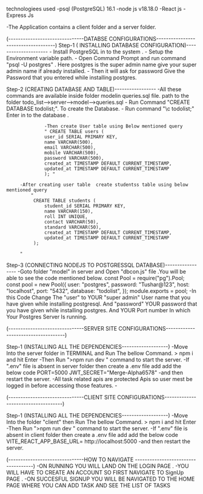 technologiees used
-psql (PostgreSQL) 16.1
-node js v18.18.0
-React js
-Express Js

-The Application contains a client folder and a server folder.

(-------------------------------DATABSE CONFIGURATIONS------------------------------------)
Step-1 ( INSTALLING DATABASE CONFIGURATION)--------------------- - Install PostgreSQL in to the system . - Setup the Environment variable path. - Open Command Prompt and run command "psql -U postgres" . Here postgres is the super admin name give your super admin name if already installed. - Then it will ask for password Give the Password that you entered while installing postgres.

Step-2 (CREATING DATABASE AND TABLE)-----------------
-All these commands are available inside folder modelin queries.sql file. path to the folder todo_list-->server-->model-->queries.sql - Run Command "CREATE DATABASE todolist;". To create the Database. - Run command "\c todolist;" Enter in to the database .


                  -Then create User table using Below mentioned query
                  " CREATE TABLE users (
                  user_id SERIAL PRIMARY KEY,
                  name VARCHAR(500),
                  email VARCHAR(500),
                  mobile VARCHAR(500),
                  password VARCHAR(500),
                  created_at TIMESTAMP DEFAULT CURRENT_TIMESTAMP,
                  updated_at TIMESTAMP DEFAULT CURRENT_TIMESTAMP
                  ); "

         -After creating user table  create studentss table using below mentioned query
             "   
              CREATE TABLE students (
                  student_id SERIAL PRIMARY KEY,
                  name VARCHAR(150),
                  roll INT UNIQUE,
                  contact VARCHAR(50),
                  standard VARCHAR(50),
                  created_at TIMESTAMP DEFAULT CURRENT_TIMESTAMP,
                  updated_at TIMESTAMP DEFAULT CURRENT_TIMESTAMP
              );
               
         "

Step-3 (CONNECTING NODEJS TO POSTGRESSQL DATABASE)-----------------
-Goto folder "model" in server and Open "dbcon.js" file .You will be able to see the code mentioned below.
const Pool = require("pg").Pool;
const pool = new Pool({
user: "postgres",
password: "Tushar@123",
host: "localhost",
port: "5432",
database: "todolist",
});
module.exports = pool;
-In this Code Change The "user" to YOUR "super admin" User name that you have given while installing postgresql.
And "password" YOUR password that you have given while installing postgres.
And YOUR Port number In which Your Postgres Server Is running.

(-------------------------------SERVER SITE CONFIGURATIONS------------------------------------)

Step-1 (INSTALLING ALL THE DEPENDENCIES-------------------)
-Move Into the server folder in TERMINAL and Run The bellow Command. > npm i
and hit Enter
-Then Run ">npm run dev " command to start the server.
-If ".env" file is absent in server folder then create a .env file add add the below code
PORT=5000
JWT_SECRET="Merge-Alpha6578"
-and then restart the server.
-All task related apis are protected Apis so user mest be logged in before accessing those features. -

(-------------------------------CLIENT SITE CONFIGURATIONS------------------------------------)

Step-1 (INSTALLING ALL THE DEPENDENCIES-------------------)
-Move Into the folder "client" then  Run The bellow Command. > npm i
and hit Enter
-Then Run ">npm run dev " command to start the server.
-If ".env" file is absent in client folder then create a .env file add add the below code
VITE_REACT_APP_BASE_URL= http://localhost:5000
-and then restart the server.

(-------------------------------HOW TO NAVIGATE ------------------------------------)
-ON RUNNING YOU WILL LAND ON THE LOGIN PAGE .
-YOU WILL HAVE TO CREATE AN ACCOUNT SO FIRST NAVIGATE TO SignUp PAGE .
-ON SUCCESFUL SIGNUP YOU WILL BE NAVIGATED TO THE HOME PAGE WHERE YOU CAN ADD TASK AND SEE THE LIST OF TASKS

